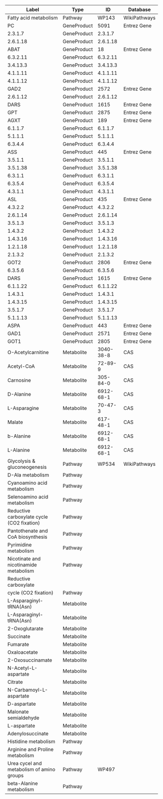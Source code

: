 | Label | Type | ID | Database |
| ---- | ---- | ---- | ---- |
|Fatty acid metabolism | Pathway | WP143 | WikiPathways |
|PC | GeneProduct | 5091 | Entrez Gene |
|2.3.1.7 | GeneProduct | 2.3.1.7 |  |
|2.6.1.18 | GeneProduct | 2.6.1.18 |  |
|ABAT | GeneProduct | 18 | Entrez Gene |
|6.3.2.11 | GeneProduct | 6.3.2.11 |  |
|3.4.13.3 | GeneProduct | 3.4.13.3 |  |
|4.1.1.11 | GeneProduct | 4.1.1.11 |  |
|4.1.1.12 | GeneProduct | 4.1.1.12 |  |
|GAD2 | GeneProduct | 2572 | Entrez Gene |
|2.6.1.12 | GeneProduct | 2.6.1.12 |  |
|DARS | GeneProduct | 1615 | Entrez Gene |
|GPT | GeneProduct | 2875 | Entrez Gene |
|AGXT | GeneProduct | 189 | Entrez Gene |
|6.1.1.7 | GeneProduct | 6.1.1.7 |  |
|5.1.1.1 | GeneProduct | 5.1.1.1 |  |
|6.3.4.4 | GeneProduct | 6.3.4.4 |  |
|ASS | GeneProduct | 445 | Entrez Gene |
|3.5.1.1 | GeneProduct | 3.5.1.1 |  |
|3.5.1.38 | GeneProduct | 3.5.1.38 |  |
|6.3.1.1 | GeneProduct | 6.3.1.1 |  |
|6.3.5.4 | GeneProduct | 6.3.5.4 |  |
|4.3.1.1 | GeneProduct | 4.3.1.1 |  |
|ASL | GeneProduct | 435 | Entrez Gene |
|4.3.2.2 | GeneProduct | 4.3.2.2 |  |
|2.6.1.14 | GeneProduct | 2.6.1.14 |  |
|3.5.1.3 | GeneProduct | 3.5.1.3 |  |
|1.4.3.2 | GeneProduct | 1.4.3.2 |  |
|1.4.3.16 | GeneProduct | 1.4.3.16 |  |
|1.2.1.18 | GeneProduct | 1.2.1.18 |  |
|2.1.3.2 | GeneProduct | 2.1.3.2 |  |
|GOT2 | GeneProduct | 2806 | Entrez Gene |
|6.3.5.6 | GeneProduct | 6.3.5.6 |  |
|DARS | GeneProduct | 1615 | Entrez Gene |
|6.1.1.22 | GeneProduct | 6.1.1.22 |  |
|1.4.3.1 | GeneProduct | 1.4.3.1 |  |
|1.4.3.15 | GeneProduct | 1.4.3.15 |  |
|3.5.1.7 | GeneProduct | 3.5.1.7 |  |
|5.1.1.13 | GeneProduct | 5.1.1.13 |  |
|ASPA | GeneProduct | 443 | Entrez Gene |
|GAD1 | GeneProduct | 2571 | Entrez Gene |
|GOT1 | GeneProduct | 2805 | Entrez Gene |
|O-Acetylcarnitine | Metabolite | 3040-38-8 | CAS |
|Acetyl-CoA | Metabolite | 72-89-9 | CAS |
|Carnosine | Metabolite | 305-84-0 | CAS |
|D-Alanine | Metabolite | 6912-68-1 | CAS |
|L-Asparagine | Metabolite | 70-47-3 | CAS |
|Malate | Metabolite | 617-48-1 | CAS |
|b-Alanine | Metabolite | 6912-68-1 | CAS |
|L-Alanine | Metabolite | 6912-68-1 | CAS |
|Glycolysis & gluconeogenesis | Pathway | WP534 | WikiPathways |
|D-Ala metabolism | Pathway |  |  |
|Cyanoamino acid metabolism | Pathway |  |  |
|Selenoamino acid metabolism | Pathway |  |  |
|Reductive carboxylate cycle (CO2 fixation) | Pathway |  |  |
|Pantothenate and CoA biosynthesis | Pathway |  |  |
|Pyrimidine metabolism | Pathway |  |  |
|Nicotinate and nicotinamide metabolism | Pathway |  |  |
|Reductive carboxylate
cycle (CO2 fixation) | Pathway |  |  |
|L-Asparaginyl-tRNA(Asn) | Metabolite |  |  |
|L-Asparaginyl-tRNA(Asn) | Metabolite |  |  |
|2-Oxoglutarate | Metabolite |  |  |
|Succinate | Metabolite |  |  |
|Fumarate | Metabolite |  |  |
|Oxaloacetate | Metabolite |  |  |
|2-Oxosuccinamate | Metabolite |  |  |
|N-Acetyl-L-aspartate | Metabolite |  |  |
|Citrate | Metabolite |  |  |
|N-Carbamoyl-L-aspartate | Metabolite |  |  |
|D-aspartate | Metabolite |  |  |
|Malonate semialdehyde | Metabolite |  |  |
|L-aspartate | Metabolite |  |  |
|Adenylosuccinate | Metabolite |  |  |
|Histidine metabolism | Pathway |  |  |
|Arginine and Proline metabolism | Pathway |  |  |
|Urea cycel and metabolism of amino groups | Pathway | WP497 |  |
|beta-Alanine metabolism | Pathway |  |  |
